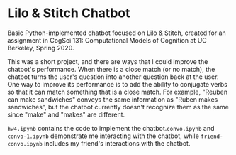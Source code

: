 # Lilo & Stitch Chatbot
Basic Python-implemented chatbot focused on Lilo &amp; Stitch, created for an assignment in CogSci 131: Computational Models of Cognition at UC Berkeley, Spring 2020.

This was a short project, and there are ways that I could improve the chatbot's performance. When there is a close match (or no match), the chatbot turns the user's question into another question back at the user. One way to improve its performance is to add the ability to conjugate verbs so that it can match something that is a close match. For example, "Reuben can make sandwiches" conveys the same information as "Ruben makes sandwiches", but the chatbot currently doesn't recognize them as the same since "make" and "makes" are different.


`hw4.ipynb` contains the code to implement the chatbot.`convo.ipynb` and `convo-1.ipynb` demonstrate me interacting with the chatbot, while `friend-convo.ipynb` includes my friend's interactions with the chatbot.
